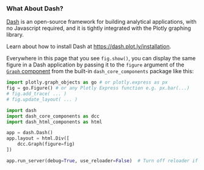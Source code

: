 

<!-- #region -->
### What About Dash?

[Dash](https://dash.plot.ly/) is an open-source framework for building analytical applications, with no Javascript required, and it is tightly integrated with the Plotly graphing library.

Learn about how to install Dash at https://dash.plot.ly/installation.

Everywhere in this page that you see `fig.show()`, you can display the same figure in a Dash application by passing it to the `figure` argument of the [`Graph` component](https://dash.plot.ly/dash-core-components/graph) from the built-in `dash_core_components` package like this:

```python
import plotly.graph_objects as go # or plotly.express as px
fig = go.Figure() # or any Plotly Express function e.g. px.bar(...)
# fig.add_trace( ... )
# fig.update_layout( ... )

import dash
import dash_core_components as dcc
import dash_html_components as html

app = dash.Dash()
app.layout = html.Div([
    dcc.Graph(figure=fig)
])

app.run_server(debug=True, use_reloader=False)  # Turn off reloader if inside Jupyter
```
<!-- #endregion -->
